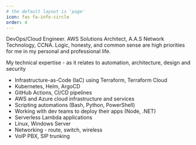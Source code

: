 ```yaml
---
# the default layout is 'page'
icon: fas fa-info-circle
order: 4
---
```

DevOps/Cloud Engineer. AWS Solutions Architect, A.A.S Network Technology, CCNA. Logic, honesty, and common sense are high priorities for me in my personal and professional life.

My technical expertise - as it relates to automation, architecture, design and security
- Infrastructure-as-Code (IaC) using Terraform, Terraform Cloud
- Kubernetes, Helm, ArgoCD
- GitHub Actions, CI/CD pipelines
- AWS and Azure cloud infrastructure and services
- Scripting automations (Bash, Python, PowerShell)
- Working with dev teams to deploy their apps (Node, .NET)
- Serverless Lambda applications
- Linux, Windows Server
- Networking - route, switch, wireless
- VoIP PBX, SIP trunking
